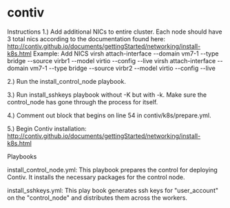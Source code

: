 # contiv


Instructions
1.) Add additional NICs to entire cluster.  Each node should have 3 total nics according to the documentation found here:
http://contiv.github.io/documents/gettingStarted/networking/install-k8s.html
Example:
Add NICS
virsh attach-interface --domain vm7-1 --type bridge --source virbr1 --model virtio --config --live
virsh attach-interface --domain vm7-1 --type bridge --source virbr2 --model virtio --config --live


2.) Run the install_control_node playbook.

3.) Run install_sshkeys playbook without -K but with -k.  Make sure the control_node has gone through the process for itself.

4.) Comment out block that begins on line 54 in contiv/k8s/prepare.yml.

5.) Begin Contiv installation:
http://contiv.github.io/documents/gettingStarted/networking/install-k8s.html



Playbooks

install_control_node.yml:
This playbook prepares the control for deploying Contiv.  It installs the necessary packages for the control node.

install_sshkeys.yml:
This play book generates ssh keys for "user_account" on the "control_node" and distributes them across the workers.
